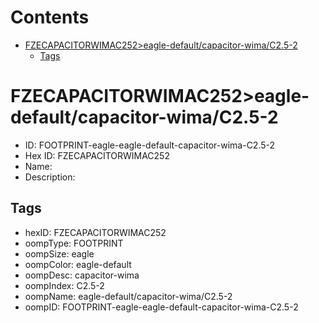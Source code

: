 



Contents
========

* [FZECAPACITORWIMAC252>eagle-default/capacitor-wima/C2.5-2](#fzecapacitorwimac252eagle-defaultcapacitor-wimac25-2)
	* [Tags](#tags)

# FZECAPACITORWIMAC252>eagle-default/capacitor-wima/C2.5-2

- ID: FOOTPRINT-eagle-eagle-default-capacitor-wima-C2.5-2
- Hex ID: FZECAPACITORWIMAC252
- Name: 
- Description: 

## Tags

- hexID: FZECAPACITORWIMAC252
- oompType: FOOTPRINT
- oompSize: eagle
- oompColor: eagle-default
- oompDesc: capacitor-wima
- oompIndex: C2.5-2
- oompName: eagle-default/capacitor-wima/C2.5-2
- oompID: FOOTPRINT-eagle-eagle-default-capacitor-wima-C2.5-2

